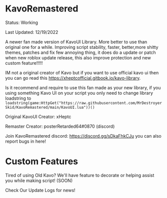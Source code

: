 # KavoRemastered
Status: Working

Last Updated: 12/19/2022

A newer fan made version of KavoUI Library. More better to use than original one for a while. Improving script stability, faster, better,more shitty themes, patches and fix few annoying thing, it does do a update or patch when new roblox update release, this also improve protection and new custom feature!!!!!

IM not a original creator of Kavo but if you want to use official kavo ui then you can go read this https://xheptcofficial.gitbook.io/kavo-library.

Is it recommend and require to use this fan made as your new library, if you using something Kavo UI on your script you only need to change library loadstring to ``loadstring(game:HttpGet("https://raw.githubusercontent.com/MrDestroyerSkid/KavoRemastered/main/KavoUI.lua"))()``

Original KavoUI Creator: xHeptc

Remaster Creator: posterRetarded64#0870 (discord)

Join KavoRemastered discord: https://discord.gg/sDkaFhkCJu you can also report bugs in here!

# Custom Features

Tired of using Old Kavo? We'll have feature to decorate or helping assist you while making script! (SOON)

Check Our Update Logs for news!
